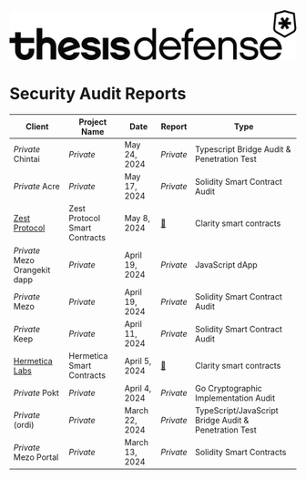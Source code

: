 ![](Content/images/logo/td_banner_black.svg)

<h1 class="center" style=""> Security Audit Reports </h1>

| Client             | Project Name |Date           | Report           | Type             | 
|--------------------|---------------|--------------|------------------|-------------------|
| *Private* Chintai          | *Private*     | May 24, 2024 | *Private* |Typescript Bridge Audit & Penetration Test|
| *Private* Acre             | *Private*     | May 17, 2024 | *Private* |Solidity Smart Contract Audit |
|[Zest Protocol](https://www.zestprotocol.com/)| Zest Protocol Smart Contracts| May 8, 2024|[:page_facing_up:](PDFs/240509_Thesis_Defense-Zest_Protocol-Final_Audit_Report.pdf)| Clarity smart contracts|
| *Private*  Mezo Orangekit dapp          | *Private*     | April 19, 2024 | *Private* |JavaScript dApp |
| *Private*    Mezo              | *Private*     | April 19, 2024 | *Private* |Solidity Smart Contract Audit |
| *Private*  Keep                | *Private*     | April 11, 2024 | *Private* |Solidity Smart Contract Audit |
|[Hermetica Labs](https://app.hermetica.fi/earn)|  Hermetica Smart Contracts | April 5, 2024  | [:page_facing_up:](PDFs/240405_Thesis_Defense-Hermetica_Labs_Hermetica_Smart_Contracts_Security_Audit_Report.pdf)| Clarity smart contracts|
| *Private*    Pokt              | *Private*     | April 4, 2024 | *Private* |Go Cryptographic Implementation Audit |
| *Private* (ordi)           | *Private*     | March 22, 2024 | *Private* |TypeScript/JavaScript Bridge Audit & Penetration Test |
| *Private* Mezo Portal                 | *Private*     | March 13, 2024 | *Private* |Solidity Smart Contracts |














